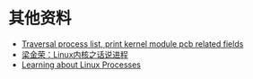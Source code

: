 # 其他资料

* [Traversal process list, print kernel module pcb related fields](https://www.programmersought.com/article/20542583355/)
* [梁金荣：Linux内核之话说进程](https://mp.weixin.qq.com/s/8KSB1IsvHHW7_Vo2ApYuZg)
* [Learning about Linux Processes](https://linuxgazette.net/133/saha.html)

